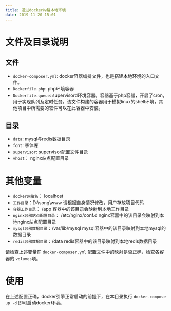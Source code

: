 ```yaml
---
title: 通过docker构建本地环境
date: 2019-11-20 15:01
---
```


# 文件及目录说明

## 文件
- `docker-composer.yml`: docker容器编排文件，也是搭建本地环境的入口文件。
- `Dockerfile.php`: php环境容器
- `Dockerfile.queue`: supervisord环境容器，容器基于php容器，开启了cron，用于实现队列及定时任务。该文件构建的容器用于模拟linux的shell环境，其他项目中所需要的软件可以在此容器中安装。

## 目录
- `data`: mysql与redis数据目录
- `font`: 字体库
- `supervisor`: supervisor配置文件目录
- `vhost`： nginx站点配置目录

# 其他变量
- `docker网络名`： localhost
- `工作目录`：D:\song\www 请根据自身情况修改，用户存放项目代码
- `容器工作目录`： /app 容器中的该目录会映射到本地工作目录
- `nginx容器站点配置目录`： /etc/nginx/conf.d nginx容器中的该目录会映射到本地nginx站点配置目录
- `mysql容器数据目录`：/var/lib/mysql mysql容器中的该目录映射到本地mysql的数据目录
- `redis容器数据目录`：/data redis容器中的该目录映射到本地redis数据目录

请检查上述变量在 `docker-composer.yml` 配置文件中的映射是否正确，检查各容器的 `volumes`项。

# 使用
在上述配置正确，docker引擎正常启动的前提下，在本目录执行 `docker-compose up -d` 即可启动docker环境。
